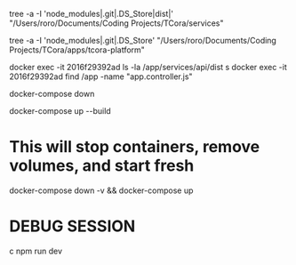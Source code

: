 tree -a -I 'node_modules|.git|.DS_Store|dist|' "/Users/roro/Documents/Coding Projects/TCora/services"


tree -a -I 'node_modules|.git|.DS_Store' "/Users/roro/Documents/Coding Projects/TCora/apps/tcora-platform"
 

docker exec -it 2016f29392ad ls -la /app/services/api/dist
s
docker exec -it 2016f29392ad find /app -name "app.controller.js"

docker-compose down

docker-compose up --build

# This will stop containers, remove volumes, and start fresh
docker-compose down -v && docker-compose up


# DEBUG SESSION 
c
npm run dev 


